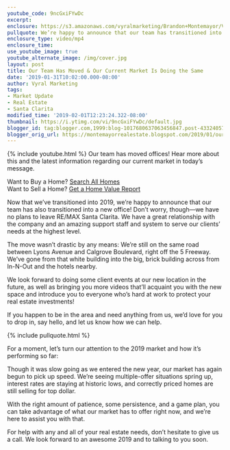 ```yaml
---
youtube_code: 9ncGxiFYwDc
excerpt:
enclosure: https://s3.amazonaws.com/vyralmarketing/Brandon+Montemayor/Videos/Santa+Clarita+Valley+Real+Estate+-+Our+Team+Has+Moved+%26+Our+Current+Market+Is+Doing+the+Same.mp4
pullquote: We’re happy to announce that our team has transitioned into a new office!
enclosure_type: video/mp4
enclosure_time:
use_youtube_image: true
youtube_alternate_image: /img/cover.jpg
layout: post
title: Our Team Has Moved & Our Current Market Is Doing the Same
date: '2019-01-31T10:02:00.000-08:00'
author: Vyral Marketing
tags:
- Market Update
- Real Estate
- Santa Clarita
modified_time: '2019-02-01T12:23:24.322-08:00'
thumbnail: https://i.ytimg.com/vi/9ncGxiFYwDc/default.jpg
blogger_id: tag:blogger.com,1999:blog-1017680637063456847.post-4332405705912579088
blogger_orig_url: https://montemayorrealestate.blogspot.com/2019/01/our-team-has-moved-our-current-market.html
---
```

{% include youtube.html %}
Our team has moved offices! Hear more about this and the
latest information regarding our current market in today’s message.

<div class="post-cta">
Want to Buy a Home? <a href="http://myscvhomefinder.com/search#?q_limit=36&q_prioritize=agents.0.id=F207098400%7Coffice.id=FF7000252&mlsId=347&status=1%7C3&q_sort=createdAt-&q_offset=0" target="_blank">Search All Homes</a><br>
Want to Sell a Home? <a href="http://myscvhomefinder.com/home_value" target="_blank">Get a Home Value Report</a>
</div>

Now that we’ve transitioned into 2019, we’re happy to announce that our team has also transitioned into a new office! Don’t worry, though—we have no plans to leave RE/MAX Santa Clarita. We have a great relationship with the company and an amazing support staff and system to serve our clients’ needs at the highest level.

The move wasn’t drastic by any means: We’re still on the same road between Lyons Avenue and Calgrove Boulevard, right off the 5 Freeway. We’ve gone from that white building into the big, brick building across from In-N-Out and the hotels nearby.

We look forward to doing some client events at our new location in the future, as well as bringing you more videos that’ll acquaint you with the new space and introduce you to everyone who’s hard at work to protect your real estate investments!

If you happen to be in the area and need anything from us, we’d love for you to drop in, say hello, and let us know how we can help.

{% include pullquote.html %}

For a moment, let’s turn our attention to the 2019 market and how it’s performing so far:

Though it was slow going as we entered the new year, our market has again begun to pick up speed. We’re seeing multiple-offer situations spring up, interest rates are staying at historic lows, and correctly priced homes are still selling for top dollar.

With the right amount of patience, some persistence, and a game plan, you can take advantage of what our market has to offer right now, and we’re here to assist you with that.

For help with any and all of your real estate needs, don’t hesitate to give us a call. We look forward to an awesome 2019 and to talking to you soon.
